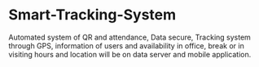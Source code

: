 # Smart-Tracking-System
Automated system of QR and attendance, Data secure, Tracking system through GPS, information of users and availability in office, break or in visiting hours and location will be on data server and mobile application.
